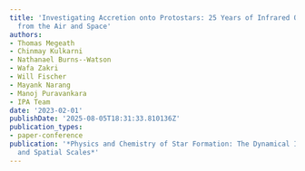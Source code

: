 ```yaml
---
title: 'Investigating Accretion onto Protostars: 25 Years of Infrared Observations
  from the Air and Space'
authors:
- Thomas Megeath
- Chinmay Kulkarni
- Nathanael Burns--Watson
- Wafa Zakri
- Will Fischer
- Mayank Narang
- Manoj Puravankara
- IPA Team
date: '2023-02-01'
publishDate: '2025-08-05T18:31:33.810136Z'
publication_types:
- paper-conference
publication: '*Physics and Chemistry of Star Formation: The Dynamical ISM Across Time
  and Spatial Scales*'
---
```

